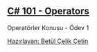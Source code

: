 ## [C# 101 - Operators](https://app.patika.dev/courses/csharp-101/5-operatorler)
Operatörler Konusu - Ödev 1

[Hazırlayan: Betül Çelik Çetin](https://app.patika.dev/celikbet)
